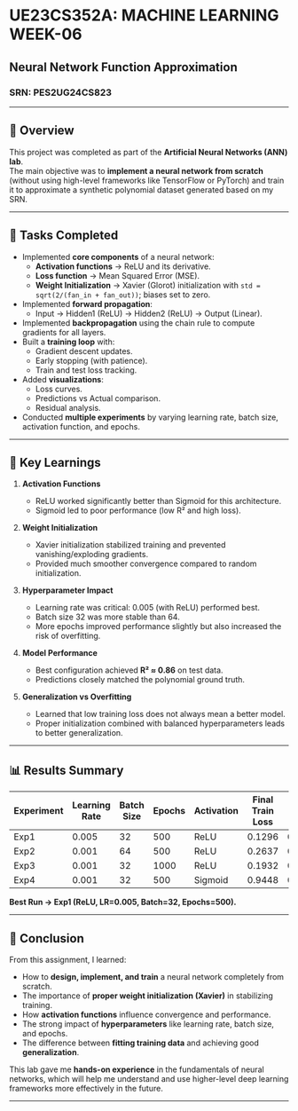 # UE23CS352A: MACHINE LEARNING WEEK-06
## Neural Network Function Approximation  
### SRN: PES2UG24CS823  

---

## 📌 Overview
This project was completed as part of the **Artificial Neural Networks (ANN) lab**.  
The main objective was to **implement a neural network from scratch** (without using high-level frameworks like TensorFlow or PyTorch) and train it to approximate a synthetic polynomial dataset generated based on my SRN.  

---

## 🚀 Tasks Completed
- Implemented **core components** of a neural network:  
  - **Activation functions** → ReLU and its derivative.  
  - **Loss function** → Mean Squared Error (MSE).  
  - **Weight Initialization** → Xavier (Glorot) initialization with `std = sqrt(2/(fan_in + fan_out))`; biases set to zero.  
- Implemented **forward propagation**:  
  - Input → Hidden1 (ReLU) → Hidden2 (ReLU) → Output (Linear).  
- Implemented **backpropagation** using the chain rule to compute gradients for all layers.  
- Built a **training loop** with:  
  - Gradient descent updates.  
  - Early stopping (with patience).  
  - Train and test loss tracking.  
- Added **visualizations**:  
  - Loss curves.  
  - Predictions vs Actual comparison.  
  - Residual analysis.  
- Conducted **multiple experiments** by varying learning rate, batch size, activation function, and epochs.  

---

## 🔑 Key Learnings
1. **Activation Functions**  
   - ReLU worked significantly better than Sigmoid for this architecture.  
   - Sigmoid led to poor performance (low R² and high loss).  

2. **Weight Initialization**  
   - Xavier initialization stabilized training and prevented vanishing/exploding gradients.  
   - Provided much smoother convergence compared to random initialization.  

3. **Hyperparameter Impact**  
   - Learning rate was critical: 0.005 (with ReLU) performed best.  
   - Batch size 32 was more stable than 64.  
   - More epochs improved performance slightly but also increased the risk of overfitting.  

4. **Model Performance**  
   - Best configuration achieved **R² ≈ 0.86** on test data.  
   - Predictions closely matched the polynomial ground truth.  

5. **Generalization vs Overfitting**  
   - Learned that low training loss does not always mean a better model.  
   - Proper initialization combined with balanced hyperparameters leads to better generalization.  

---

## 📊 Results Summary
| Experiment | Learning Rate | Batch Size | Epochs | Activation | Final Train Loss | Final Test Loss | R² Score |
|------------|--------------|------------|--------|------------|------------------|-----------------|----------|
| Exp1       | 0.005        | 32         | 500    | ReLU       | 0.1296           | 0.1370          | 0.8677   |
| Exp2       | 0.001        | 64         | 500    | ReLU       | 0.2637           | 0.2631          | 0.7356   |
| Exp3       | 0.001        | 32         | 1000   | ReLU       | 0.1932           | 0.1942          | 0.8041   |
| Exp4       | 0.001        | 32         | 500    | Sigmoid    | 0.9448           | 0.9449          | 0.0552   |

**Best Run → Exp1 (ReLU, LR=0.005, Batch=32, Epochs=500).**

---

## 📝 Conclusion
From this assignment, I learned:  
- How to **design, implement, and train** a neural network completely from scratch.  
- The importance of **proper weight initialization (Xavier)** in stabilizing training.  
- How **activation functions** influence convergence and performance.  
- The strong impact of **hyperparameters** like learning rate, batch size, and epochs.  
- The difference between **fitting training data** and achieving good **generalization**.  

This lab gave me **hands-on experience** in the fundamentals of neural networks, which will help me understand and use higher-level deep learning frameworks more effectively in the future.  

---

